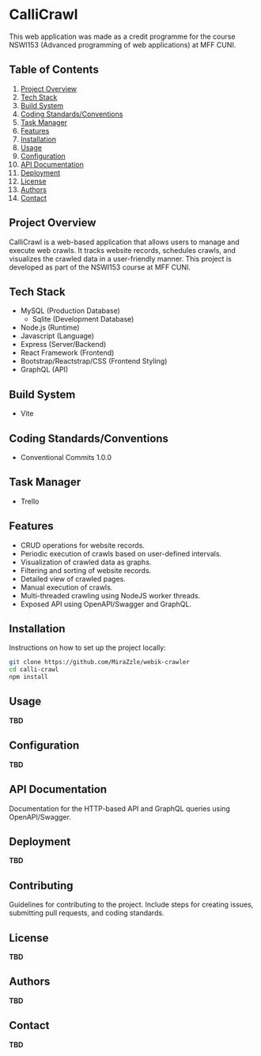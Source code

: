 # CalliCrawl
This web application was made as a credit programme for the course NSWI153 (Advanced programming of web applications) at MFF CUNI.

## Table of Contents
1. [Project Overview](#project-overview)
2. [Tech Stack](#tech-stack)
3. [Build System](#build-system)
4. [Coding Standards/Conventions](#coding-standardsconventions)
5. [Task Manager](#task-manager)
6. [Features](#features)
7. [Installation](#installation)
8. [Usage](#usage)
9. [Configuration](#configuration)
10. [API Documentation](#api-documentation)
11. [Deployment](#deployment)
12. [License](#license)
13. [Authors](#authors)
14. [Contact](#contact)

## Project Overview
CalliCrawl is a web-based application that allows users to manage and execute web crawls. It tracks website records, schedules crawls, and visualizes the crawled data in a user-friendly manner. This project is developed as part of the NSWI153 course at MFF CUNI.

## Tech Stack
- MySQL (Production Database)
    - Sqlite (Development Database)
- Node.js (Runtime)
- Javascript (Language)
- Express (Server/Backend)
- React Framework (Frontend)
- Bootstrap/Reactstrap/CSS (Frontend Styling)
- GraphQL (API)

## Build System
- Vite

## Coding Standards/Conventions
- Conventional Commits 1.0.0

## Task Manager
- Trello

## Features
- CRUD operations for website records.
- Periodic execution of crawls based on user-defined intervals.
- Visualization of crawled data as graphs.
- Filtering and sorting of website records.
- Detailed view of crawled pages.
- Manual execution of crawls.
- Multi-threaded crawling using NodeJS worker threads.
- Exposed API using OpenAPI/Swagger and GraphQL.

## Installation
Instructions on how to set up the project locally:
```bash
git clone https://github.com/MiraZzle/webik-crawler
cd calli-crawl
npm install
```

## Usage
**TBD**

## Configuration
**TBD**

## API Documentation
Documentation for the HTTP-based API and GraphQL queries using OpenAPI/Swagger.

## Deployment
**TBD**

## Contributing
Guidelines for contributing to the project. Include steps for creating issues, submitting pull requests, and coding standards.

## License
**TBD**

## Authors
**TBD**

## Contact
**TBD**